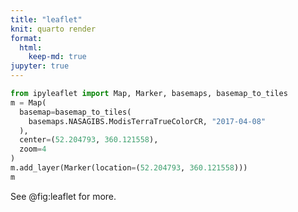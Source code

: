```yaml
---
title: "leaflet"
knit: quarto render
format:
  html:
    keep-md: true
jupyter: true
---
```


```python label="fig:leaflet" fig.cap="my map 1" tags=["remove-code"]
from ipyleaflet import Map, Marker, basemaps, basemap_to_tiles
m = Map(
  basemap=basemap_to_tiles(
    basemaps.NASAGIBS.ModisTerraTrueColorCR, "2017-04-08"
  ),
  center=(52.204793, 360.121558),
  zoom=4
)
m.add_layer(Marker(location=(52.204793, 360.121558)))
m
```

See @fig:leaflet for more.
